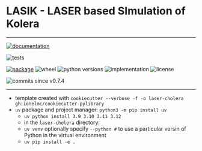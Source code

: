 # LASIK - LASER based SImulation of Kolera

-----

[![documentation](https://readthedocs.org/projects/laser-cholera/badge/?style=flat)](https://docs.idmod.org/projects/laser-cholera/en/latest/)

![tests](https://github.com/InstituteforDiseaseModeling/laser-cholera/actions/workflows/github-actions.yml/badge.svg)

[![package](https://img.shields.io/pypi/v/laser-cholera.svg)](https://pypi.org/project/laser-cholera/)
![wheel](https://img.shields.io/pypi/wheel/laser-cholera.svg)
![python versions](https://img.shields.io/pypi/pyversions/laser-cholera)
![implementation](https://img.shields.io/pypi/implementation/laser-cholera.svg)
![license](https://img.shields.io/pypi/l/laser-cholera.svg)

![commits since v0.7.4](https://img.shields.io/github/commits-since/InstituteforDiseaseModeling/laser-cholera/v0.7.4.svg)

-----

- template created with `cookiecutter --verbose -f -o laser-cholera gh:ionelmc/cookiecutter-pylibrary`
- `uv` package and project manager: `python3 -m pip install uv`
  - `uv python install 3.9 3.10 3.11 3.12`
  - in the `laser-cholera` directory:
  - `uv venv` optionally specify `--python #` to use a particular versin of Python in the virtual environment
  - `uv pip install -e .`
